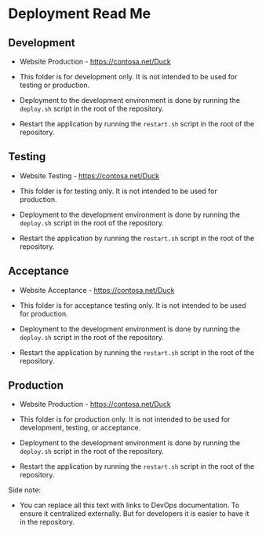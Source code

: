 # Deployment Read Me

## Development
- Website Production - https://contosa.net/Duck

- This folder is for development only. It is not intended to be used for testing or production.
- Deployment to the development environment is done by running the `deploy.sh` script in the root of the repository.
- Restart the application by running the `restart.sh` script in the root of the repository. 

## Testing
- Website Testing - https://contosa.net/Duck

- This folder is for testing only. It is not intended to be used for production.
- Deployment to the development environment is done by running the `deploy.sh` script in the root of the repository.
- Restart the application by running the `restart.sh` script in the root of the repository. 

## Acceptance
- Website Acceptance - https://contosa.net/Duck

- This folder is for acceptance testing only. It is not intended to be used for production.
- Deployment to the development environment is done by running the `deploy.sh` script in the root of the repository.
- Restart the application by running the `restart.sh` script in the root of the repository. 

## Production
- Website Production - https://contosa.net/Duck

- This folder is for production only. It is not intended to be used for development, testing, or acceptance.
- Deployment to the development environment is done by running the `deploy.sh` script in the root of the repository.
- Restart the application by running the `restart.sh` script in the root of the repository. 

Side note:
- You can replace all this text with links to DevOps documentation. To ensure it centralized externally. But for developers it is easier to have it in the repository.